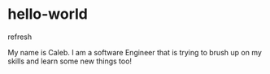 # hello-world
refresh


My name is Caleb.  I am a software Engineer that is trying to brush up on my skills and learn some new things too!
